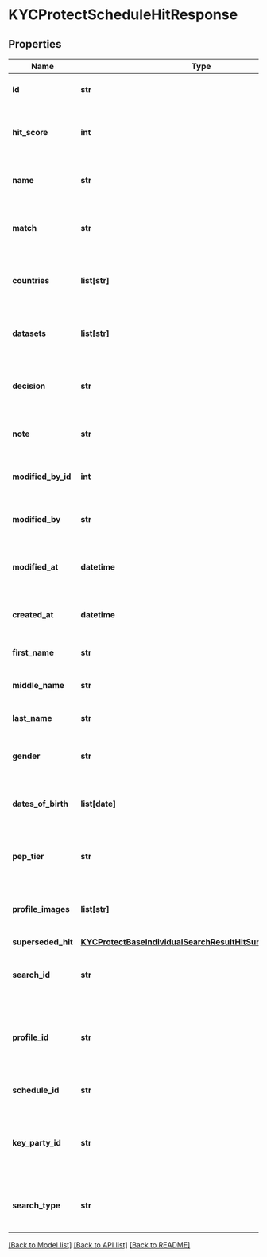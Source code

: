 # KYCProtectScheduleHitResponse

## Properties
Name | Type | Description | Notes
------------ | ------------- | ------------- | -------------
**id** | **str** | The Id of the search hit. | [optional] 
**hit_score** | **int** | The hit score associated to the search hit. | [optional] 
**name** | **str** | The name associated to the search hit. | [optional] 
**match** | **str** | The match string associated to the search hit. | [optional] 
**countries** | **list[str]** | The countries associated to the search hit. | [optional] 
**datasets** | **list[str]** | The datasets associated to the search hit. | [optional] 
**decision** | **str** | The decision made on the search hit. | [optional] 
**note** | **str** | The note added to the search hit. | [optional] 
**modified_by_id** | **int** | The search hit last modified by user id. | [optional] 
**modified_by** | **str** | The search hit last modified by user name. | [optional] 
**modified_at** | **datetime** | The search hit last modified date and time. | [optional] 
**created_at** | **datetime** | The search hit created date and time. | [optional] 
**first_name** | **str** | The first name of the search hit. | [optional] 
**middle_name** | **str** | The middle name of the search hit. | [optional] 
**last_name** | **str** | The last name of the search hit. | [optional] 
**gender** | **str** | The gender associated to the search hit. | [optional] 
**dates_of_birth** | **list[date]** | The dates of birth associated to the search hit. | [optional] 
**pep_tier** | **str** | The pep tier associated to the search hit. | [optional] 
**profile_images** | **list[str]** | The profile images associated to the search hit. | [optional] 
**superseded_hit** | [**KYCProtectBaseIndividualSearchResultHitSummaryResponse**](KYCProtectBaseIndividualSearchResultHitSummaryResponse.md) |  | [optional] 
**search_id** | **str** | The id of the search that was being scheduled | [optional] 
**profile_id** | **str** | The id of the profile linked to the search that was being scheduled | [optional] 
**schedule_id** | **str** | The id of the schedule | [optional] 
**key_party_id** | **str** | The id of the key party linked to the search that was being scheduled | [optional] 
**search_type** | **str** | The type of the search that was being scheduled | [optional] 

[[Back to Model list]](../README.md#documentation-for-models) [[Back to API list]](../README.md#documentation-for-api-endpoints) [[Back to README]](../README.md)

